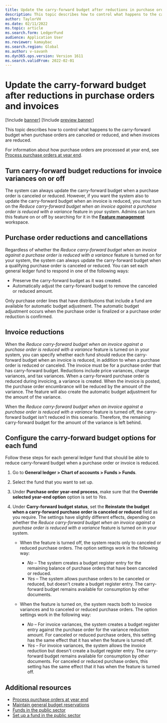 ```yaml
---
title: Update the carry-forward budget after reductions in purchase orders and invoices
description: This topic describes how to control what happens to the carry-forward budget when purchase orders are canceled or reduced, and when invoices are reduced.
author: TaylorVH 
ms.date: 02/11/2022
ms.topic: article
ms.search.form: LedgerFund
audience: Application User
ms.reviewer: kamaybac
ms.search.region: Global
ms.author: v-savanh
ms.dyn365.ops.version: Version 1611
ms.search.validFrom: 2022-02-01
---
```


# Update the carry-forward budget after reductions in purchase orders and invoices

[!include [banner](../includes/banner.md)]
[!include [preview banner](../includes/preview-banner.md)]

This topic describes how to control what happens to the carry-forward budget when purchase orders are canceled or reduced, and when invoices are reduced.

For information about how purchase orders are processed at year end, see [Process purchase orders at year end](/dynamicsax-2012/appuser-itpro/process-purchase-orders-at-year-end).

## Turn carry-forward budget reductions for invoice variances on or off

The system can always update the carry-forward budget when a purchase order is canceled or reduced. However, if you want the system also to update the carry-forward budget when an invoice is reduced, you must turn on the *Reduce carry-forward budget when an invoice against a purchase order is reduced with a variance* feature in your system. Admins can turn this feature on or off by searching for it in the **[Feature management](../../fin-ops-core/fin-ops/get-started/feature-management/feature-management-overview.md)** workspace.

## Purchase order reductions and cancellations

Regardless of whether the *Reduce carry-forward budget when an invoice against a purchase order is reduced with a variance* feature is turned on for your system, the system can always update the carry-forward budget when a qualifying purchase order is canceled or reduced. You can set each general ledger fund to respond in one of the following ways:

- Preserve the carry-forward budget as it was created.
- Automatically adjust the carry-forward budget to remove the canceled or reduced amount.

Only purchase order lines that have distributions that include a fund are available for automatic budget adjustment. The automatic budget adjustment occurs when the purchase order is finalized or a purchase order reduction is confirmed.

## Invoice reductions

When the *Reduce carry-forward budget when an invoice against a purchase order is reduced with a variance* feature is turned on in your system, you can specify whether each fund should reduce the carry-forward budget when an invoice is reduced, in addition to when a purchase order is reduced or canceled. The invoice must be for a purchase order that has carry-forward budget. Reductions include price variances, charge variances, and tax variances. When a carry-forward purchase order is reduced during invoicing, a variance is created. When the invoice is posted, the purchase order encumbrance will be reduced by the amount of the variance. The feature will also create the automatic budget adjustment for the amount of the variance.

When the *Reduce carry-forward budget when an invoice against a purchase order is reduced with a variance* feature is turned off, the carry-forward budget isn't reduced in this scenario. Therefore, the remaining carry-forward budget for the amount of the variance is left behind.

## Configure the carry-forward budget options for each fund

Follow these steps for each general ledger fund that should be able to reduce carry-forward budget when a purchase order or invoice is reduced.

1. Go to **General ledger \> Chart of accounts \> Funds \> Funds**.
1. Select the fund that you want to set up.
1. Under **Purchase order year-end process**, make sure that the **Override selected year-end option** option is set to *Yes*.
1. Under **Carry-forward budget status**, set the **Reinstate the budget when a carry-forward purchase order is canceled or reduced** field as you require. The settings have slightly different effects, depending on whether the *Reduce carry-forward budget when an invoice against a purchase order is reduced with a variance* feature is turned on in your system.

    - When the feature is turned off, the system reacts only to canceled or reduced purchase orders. The option settings work in the following way:

        - *No* – The system creates a budget register entry for the remaining balance of purchase orders that have been canceled or reduced.
        - *Yes* – The system allows purchase orders to be canceled or reduced, but doesn't create a budget register entry. The carry-forward budget remains available for consumption by other documents.

    - When the feature is turned on, the system reacts both to invoice variances and to canceled or reduced purchase orders. The option settings work in the following way:

        - *No* – For invoice variances, the system creates a budget register entry against the purchase order for the variance reduction amount. For canceled or reduced purchase orders, this setting has the same effect that it has when the feature is turned off.
        - *Yes* – For invoice variances, the system allows the invoice reduction but doesn't create a budget register entry. The carry-forward budget remains available for consumption by other documents. For canceled or reduced purchase orders, this setting has the same effect that it has when the feature is turned off.

## Additional resources

- [Process purchase orders at year end](/dynamicsax-2012/appuser-itpro/process-purchase-orders-at-year-end)
- [Maintain general budget reservations](general-budget-reservation-tasks.md)
- [Funds in the public sector](funds-public-sector.md)
- [Set up a fund in the public sector](tasks/set-up-fund-public-sector.md)
